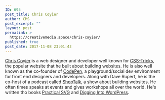 ```yaml
---
ID: 695
post_title: Chris Coyier
author: CMS
post_excerpt: ""
layout: post
permalink: >
  https://creativemedia.space/chris-coyier/
published: true
post_date: 2017-11-08 23:01:43
---
```

<a href="https://chriscoyier.net/">Chris Coyier</a> is a web designer and developer well known for <a href="https://css-tricks.com/">CSS-Tricks</a>, the popular website that he built about building websites. He is also well known as the co-founder of <a href="https://codepen.io/">CodePen</a>, a playground/social dev environment for front end designers and developers. Along with Dave Rupert, he is the co-host of a podcast called <a href="https://shoptalkshow.com/">ShopTalk</a>, a show about building websites. He often times speaks at events and gives workshops all over the world. He's written tho books <a href="https://abookapart.com/products/practical-svg">Practical SVG</a> and <a href="https://digwp.com/book/">Digging Into WordPress</a>.